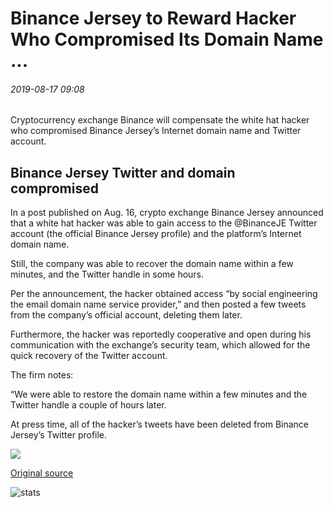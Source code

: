 # Binance Jersey to Reward Hacker Who Compromised Its Domain Name ...

###### 2019-08-17 09:08

Cryptocurrency exchange Binance will compensate the white hat hacker who compromised Binance Jersey’s Internet domain name and Twitter account.

## Binance Jersey Twitter and domain compromised

In a post published on Aug. 16, crypto exchange Binance Jersey announced that a white hat hacker was able to gain access to the @BinanceJE Twitter account (the official Binance Jersey profile) and the platform’s Internet domain name.

Still, the company was able to recover the domain name within a few minutes, and the Twitter handle in some hours.

Per the announcement, the hacker obtained access “by social engineering the email domain name service provider,” and then posted a few tweets from the company’s official account, deleting them later.

Furthermore, the hacker was reportedly cooperative and open during his communication with the exchange’s security team, which allowed for the quick recovery of the Twitter account.

The firm notes:

“We were able to restore the domain name within a few minutes and the Twitter handle a couple of hours later.

At press time, all of the hacker’s tweets have been deleted from Binance Jersey’s Twitter profile.

![](https://s3.cointelegraph.com/storage/uploads/view/9c48ec9b8f091ba593be82e31454b088.jpeg)

[Original source](https://cointelegraph.com/news/binance-jersey-to-reward-hacker-who-compromised-its-domain-name)

![stats](https://c.statcounter.com/11760860/0/a89fa40b/1/ "stats")